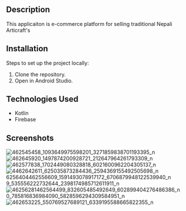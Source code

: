 ## Description
This applicaiton is e-commerce platform for selling traditional Nepali Articraft's

## Installation
Steps to set up the project locally:
1. Clone the repository.
2. Open in Android Studio.

## Technologies Used
- Kotlin
- Firebase

## Screenshots
![462545458_1093649975598201_3271859838701193395_n](https://github.com/user-attachments/assets/ce54c782-e289-49e9-b8ef-b08a9050b248)
![462645920_1497874200928721_212647964261793309_n](https://github.com/user-attachments/assets/bbd6d7c9-61aa-48f9-bdf7-ca212868a979)
![462577838_1702449080328818_6021600962204305137_n](https://github.com/user-attachments/assets/27b7fb8c-e13e-4354-8b61-40d8e60aee16)
![4![462642611_625035873284436_2594369155492505698_n](https://github.com/user-attachments/assets/6c446823-d985-4eb4-bea8-75542c0f5e94)
6256404![462556609_1591493078917172_6706879948122539940_n](https://github.com/user-attachments/assets/75e3e1d0-2536-4766-b7c7-aecacf67fb1c)
9_535556222732644_2398174985712611911_n](https://github.com/user-attachments/assets/c321712d-1b4e-4714-911c-f2a3042d180a)
![46256281![462564499_832605485492649_602899404276486386_n](https://github.com/user-attachments/assets/844202ab-a36b-4760-8978-197711334efa)
0_785816836984090_5828596294309584951_n](https://github.com/user-attachments/assets/da240edc-6131-4908-b3f0-149b56f5b5b8)
![462653225_550769527689121_6339195588665822355_n](https://github.com/user-attachments/assets/d35a689a-4832-41df-9329-60a27d91eae1)

